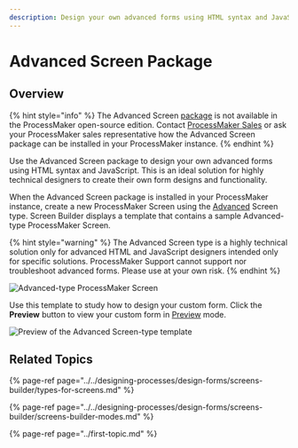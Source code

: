 ```yaml
---
description: Design your own advanced forms using HTML syntax and JavaScript.
---
```


# Advanced Screen Package

## Overview

{% hint style="info" %}
The Advanced Screen [package](../first-topic.md) is not available in the ProcessMaker open-source edition. Contact [ProcessMaker Sales](https://www.processmaker.com/contact/) or ask your ProcessMaker sales representative how the Advanced Screen package can be installed in your ProcessMaker instance.
{% endhint %}

Use the Advanced Screen package to design your own advanced forms using HTML syntax and JavaScript. This is an ideal solution for highly technical designers to create their own form designs and functionality.

When the Advanced Screen package is installed in your ProcessMaker instance, create a new ProcessMaker Screen using the [Advanced](../../designing-processes/design-forms/screens-builder/types-for-screens.md#advanced) Screen type. Screen Builder displays a template that contains a sample Advanced-type ProcessMaker Screen.

{% hint style="warning" %}
The Advanced Screen type is a highly technical solution only for advanced HTML and JavaScript designers intended only for specific solutions. ProcessMaker Support cannot support nor troubleshoot advanced forms. Please use at your own risk.
{% endhint %}

![Advanced-type ProcessMaker Screen](../../.gitbook/assets/advanced-screen-builder-processes.png)

Use this template to study how to design your custom form. Click the **Preview** button to view your custom form in [Preview](../../designing-processes/design-forms/screens-builder/screens-builder-modes.md#preview-mode) mode.

![Preview of the Advanced Screen-type template](../../.gitbook/assets/advanced-screen-preview-processes.png)

## Related Topics

{% page-ref page="../../designing-processes/design-forms/screens-builder/types-for-screens.md" %}

{% page-ref page="../../designing-processes/design-forms/screens-builder/screens-builder-modes.md" %}

{% page-ref page="../first-topic.md" %}

